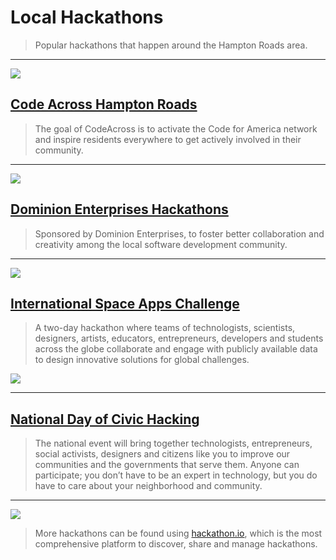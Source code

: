 # Local Hackathons

> Popular hackathons that happen around the Hampton Roads area.

---

![](https://cdn.evbuc.com/eventlogos/23598708/codeacross2015banner.jpg)

## [Code Across Hampton Roads](http://www.codeforamerica.org/events/codeacross-2015/)
> The goal of CodeAcross is to activate the Code for America network and inspire residents everywhere to get actively involved in their community.

---

![](http://hackathon.dominionenterprises.com/wp-content/uploads/2014/11/HackU3-logo.png)

## [Dominion Enterprises Hackathons](http://hackathon.dominionenterprises.com/)
> Sponsored by Dominion Enterprises, to foster better collaboration and creativity among the local software development community.

---

![](http://www.silicio.com.do/wp-content/uploads/2013/03/space-app-challenge.png)

## [International Space Apps Challenge](https://2015.spaceappschallenge.org/)
> A two-day hackathon where teams of technologists, scientists, designers, artists, educators, entrepreneurs, developers and students across the globe collaborate and engage with publicly available data to design innovative solutions for global challenges.

![](http://media2.govtech.com/images/770*1000/National+Day+of+Civic+Hacking.jpg)

---

## [National Day of Civic Hacking](http://hackforchange.org/)
> The national event will bring together technologists, entrepreneurs, social activists, designers and citizens like you to improve our communities and the governments that serve them. Anyone can participate; you don’t have to be an expert in technology, but you do have to care about your neighborhood and community.

---

![](https://huacm.files.wordpress.com/2015/04/screenshot-2015-04-07-10-29-03.png)

> More hackathons can be found using [hackathon.io](http://www.hackathon.io/events), which is the most comprehensive platform to discover, share and manage hackathons.
